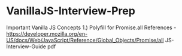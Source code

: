 # VanillaJS-Interview-Prep

Important Vanilla JS Concepts
1.) Polyfill for Promise.all
References - https://developer.mozilla.org/en-US/docs/Web/JavaScript/Reference/Global_Objects/Promise/all
JS-Interview-Guide pdf
